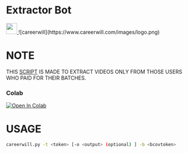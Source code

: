 # Extractor Bot

<a href="https://heroku.com/deploy?template=https://github.com/ClassTube/careerwill">
     <img height="30px" src="https://img.shields.io/badge/Deploy%20To%20Heroku-blueviolet?style=for-the-badge&logo=heroku">
  </a>
  ![careerwill](https://www.careerwill.com/images/logo.png)


# NOTE
THIS [SCRIPT](https://github.com/PENNYWISE-45/careerwill/blob/main/careerwillenc.py) IS MADE TO EXTRACT VIDEOS ONLY FROM THOSE USERS WHO PAID FOR THEIR BATCHES.
### Colab
[![Open In Colab](https://colab.research.google.com/assets/colab-badge.svg)](https://colab.research.google.com/TeamProXyTiTaN/careerwill/blob/main/careerwillenc.py)
# USAGE
```sh
careerwill.py -t <token> [-o <output> (optional) ] -b <bcovtoken>
```
